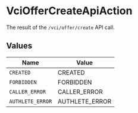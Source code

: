 # VciOfferCreateApiAction

The result of the `/vci/offer/create` API call.


## Values

| Name             | Value            |
| ---------------- | ---------------- |
| `CREATED`        | CREATED          |
| `FORBIDDEN`      | FORBIDDEN        |
| `CALLER_ERROR`   | CALLER_ERROR     |
| `AUTHLETE_ERROR` | AUTHLETE_ERROR   |